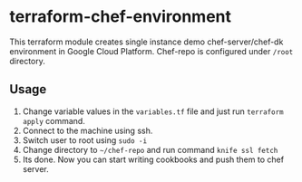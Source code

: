 # terraform-chef-environment

This terraform module creates single instance demo chef-server/chef-dk environment in Google Cloud Platform.
Chef-repo is configured under `/root` directory.

## Usage

1. Change variable values in the `variables.tf` file and just run `terraform apply` command.
2. Connect to the machine using ssh.
3. Switch user to root using `sudo -i`
4. Change directory to `~/chef-repo` and run command `knife ssl fetch`
5. Its done. Now you can start writing cookbooks and push them to chef server.
